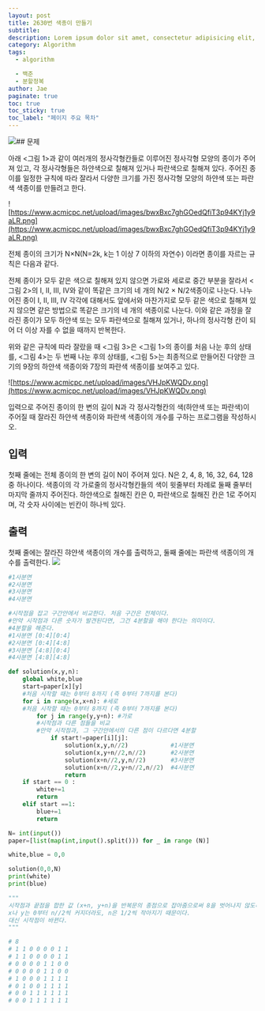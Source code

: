 ```yaml
---
layout: post
title: 2630번 색종이 만들기
subtitle:
description: Lorem ipsum dolor sit amet, consectetur adipisicing elit, sed do eiusmod tempor incididunt ut labore et dolore magna aliqua.
category: Algorithm
tags:
  - algorithm

  - 백준
  - 분할정복
author: Jae
paginate: true
toc: true
toc_sticky: true
toc_label: "페이지 주요 목차"
---
```


![](https://images.velog.io/images/a87380/post/4d1a2ccc-cf37-45cc-8fd4-1e51c8df57c1/image.png)## 문제

아래 <그림 1>과 같이 여러개의 정사각형칸들로 이루어진 정사각형 모양의 종이가 주어져 있고, 각 정사각형들은 하얀색으로 칠해져 있거나 파란색으로 칠해져 있다. 주어진 종이를 일정한 규칙에 따라 잘라서 다양한 크기를 가진 정사각형 모양의 하얀색 또는 파란색 색종이를 만들려고 한다.

![https://www.acmicpc.net/upload/images/bwxBxc7ghGOedQfiT3p94KYj1y9aLR.png](https://www.acmicpc.net/upload/images/bwxBxc7ghGOedQfiT3p94KYj1y9aLR.png)

전체 종이의 크기가 N×N(N=2k, k는 1 이상 7 이하의 자연수) 이라면 종이를 자르는 규칙은 다음과 같다.

전체 종이가 모두 같은 색으로 칠해져 있지 않으면 가로와 세로로 중간 부분을 잘라서 <그림 2>의 I, II, III, IV와 같이 똑같은 크기의 네 개의 N/2 × N/2색종이로 나눈다. 나누어진 종이 I, II, III, IV 각각에 대해서도 앞에서와 마찬가지로 모두 같은 색으로 칠해져 있지 않으면 같은 방법으로 똑같은 크기의 네 개의 색종이로 나눈다. 이와 같은 과정을 잘라진 종이가 모두 하얀색 또는 모두 파란색으로 칠해져 있거나, 하나의 정사각형 칸이 되어 더 이상 자를 수 없을 때까지 반복한다.

위와 같은 규칙에 따라 잘랐을 때 <그림 3>은 <그림 1>의 종이를 처음 나눈 후의 상태를, <그림 4>는 두 번째 나눈 후의 상태를, <그림 5>는 최종적으로 만들어진 다양한 크기의 9장의 하얀색 색종이와 7장의 파란색 색종이를 보여주고 있다.

![https://www.acmicpc.net/upload/images/VHJpKWQDv.png](https://www.acmicpc.net/upload/images/VHJpKWQDv.png)

입력으로 주어진 종이의 한 변의 길이 N과 각 정사각형칸의 색(하얀색 또는 파란색)이 주어질 때 잘라진 하얀색 색종이와 파란색 색종이의 개수를 구하는 프로그램을 작성하시오.

## 입력

첫째 줄에는 전체 종이의 한 변의 길이 N이 주어져 있다. N은 2, 4, 8, 16, 32, 64, 128 중 하나이다. 색종이의 각 가로줄의 정사각형칸들의 색이 윗줄부터 차례로 둘째 줄부터 마지막 줄까지 주어진다. 하얀색으로 칠해진 칸은 0, 파란색으로 칠해진 칸은 1로 주어지며, 각 숫자 사이에는 빈칸이 하나씩 있다.

## 출력

첫째 줄에는 잘라진 햐얀색 색종이의 개수를 출력하고, 둘째 줄에는 파란색 색종이의 개수를 출력한다.
![](https://images.velog.io/images/a87380/post/0fa91de5-ddc5-48ba-b0eb-9b639aacf8ec/image.png)

```python
#1사분면
#2사분면
#3사분면
#4사분면

#시작점을 잡고 구간안에서 비교한다. 처음 구간은 전체이다.
#만약 시작점과 다른 숫자가 발견된다면, 그건 4분할을 해야 한다는 의미이다.
#4분할을 해준다.
#1사분면 [0:4][0:4]
#2사분면 [0:4][4:8]
#3사분면 [4:8][0:4]
#4사분면 [4:8][4:8]

def solution(x,y,n):
    global white,blue
    start=paper[x][y]
    #처음 시작할 때는 0부터 8까지 (즉 0부터 7까지를 본다)
    for i in range(x,x+n): #세로
    #처음 시작할 때는 0부터 8까지 (즉 0부터 7까지를 본다)
        for j in range(y,y+n): #가로
        #시작점과 다른 점들을 비교
        #만약 시작점과, 그 구간안에서의 다른 점이 다르다면 4분할
            if start!=paper[i][j]:
                solution(x,y,n//2)            #1사분면
                solution(x,y+n//2,n//2)       #2사분면
                solution(x+n//2,y,n//2)       #3사분면
                solution(x+n//2,y+n//2,n//2)  #4사분면
                return
    if start == 0 :
        white+=1
        return
    elif start ==1:
        blue+=1
        return

N= int(input())
paper=[list(map(int,input().split())) for _ in range (N)]

white,blue = 0,0

solution(0,0,N)
print(white)
print(blue)

"""
시작점과 끝점을 합한 값 (x+n, y+n)을 반복문의 종점으로 잡아줌으로써 8을 벗어나지 않도록 한다.
x나 y는 0부터 n//2씩 커지더라도, n은 1/2씩 작아지기 때문이다.
대신 시작점이 바뀐다.
"""

# 8
# 1 1 0 0 0 0 1 1
# 1 1 0 0 0 0 1 1
# 0 0 0 0 1 1 0 0
# 0 0 0 0 1 1 0 0
# 1 0 0 0 1 1 1 1
# 0 1 0 0 1 1 1 1
# 0 0 1 1 1 1 1 1
# 0 0 1 1 1 1 1 1

```
